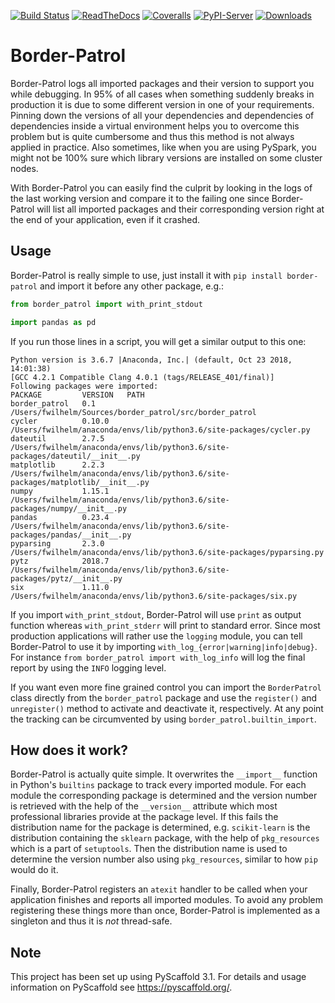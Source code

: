 [![Build Status](https://travis-ci.org/pyscaffold/border-patrol.svg?branch=master)](https://travis-ci.org/pyscaffold/border-patrol)
[![ReadTheDocs](https://readthedocs.org/projects/border-patrol/badge/?version=latest)](https://border-patrol.readthedocs.io/en/latest/?badge=latest)
[![Coveralls](https://img.shields.io/coveralls/github/pyscaffold/border-patrol/master.svg)](https://coveralls.io/r/pyscaffold/border-patrol)
[![PyPI-Server](https://img.shields.io/pypi/v/border-patrol.svg)](https://pypi.org/project/border-patrol/)
[![Downloads](https://pepy.tech/badge/border-patrol/month)](https://pepy.tech/project/border-patrol)

# Border-Patrol

Border-Patrol logs all imported packages and their version to support you while debugging. In 95% of all cases when
something suddenly breaks in production it is due to some different version in one of your requirements. Pinning down the
versions of all your dependencies and dependencies of dependencies inside a virtual environment helps you to overcome
this problem but is quite cumbersome and thus this method is not always applied in practice. Also sometimes, like when
you are using PySpark, you might not be 100% sure which library versions are installed on some cluster nodes.

With Border-Patrol you can easily find the culprit by looking in the logs of the last working version and compare it
to the failing one since Border-Patrol will list all imported packages and their corresponding version right at the
end of your application, even if it crashed.


## Usage

Border-Patrol is really simple to use, just install it with `pip install border-patrol`
and import it before any other package, e.g.:
```python
from border_patrol import with_print_stdout

import pandas as pd
```
If you run those lines in a script, you will get a similar output to this one:
```console
Python version is 3.6.7 |Anaconda, Inc.| (default, Oct 23 2018, 14:01:38)
[GCC 4.2.1 Compatible Clang 4.0.1 (tags/RELEASE_401/final)]
Following packages were imported:
PACKAGE         VERSION   PATH
border_patrol   0.1       /Users/fwilhelm/Sources/border_patrol/src/border_patrol
cycler          0.10.0    /Users/fwilhelm/anaconda/envs/lib/python3.6/site-packages/cycler.py
dateutil        2.7.5     /Users/fwilhelm/anaconda/envs/lib/python3.6/site-packages/dateutil/__init__.py
matplotlib      2.2.3     /Users/fwilhelm/anaconda/envs/lib/python3.6/site-packages/matplotlib/__init__.py
numpy           1.15.1    /Users/fwilhelm/anaconda/envs/lib/python3.6/site-packages/numpy/__init__.py
pandas          0.23.4    /Users/fwilhelm/anaconda/envs/lib/python3.6/site-packages/pandas/__init__.py
pyparsing       2.3.0     /Users/fwilhelm/anaconda/envs/lib/python3.6/site-packages/pyparsing.py
pytz            2018.7    /Users/fwilhelm/anaconda/envs/lib/python3.6/site-packages/pytz/__init__.py
six             1.11.0    /Users/fwilhelm/anaconda/envs/lib/python3.6/site-packages/six.py
```

If you import `with_print_stdout`, Border-Patrol will use `print` as output function whereas `with_print_stderr` will
print to standard error. Since most production applications will rather use the `logging` module, you can tell
Border-Patrol to use it by importing `with_log_{error|warning|info|debug}`.
For instance `from border_patrol import with_log_info` will log the final report by using the `INFO` logging level.

If you want even more fine grained control you can import the `BorderPatrol` class directly from the `border_patrol` package
and use the `register()` and `unregister()` method to activate and deactivate it, respectively. At any point the
tracking can be circumvented by using `border_patrol.builtin_import`.


## How does it work?

Border-Patrol is actually quite simple. It overwrites the `__import__` function in Python's `builtins` package to track
every imported module. For each module the corresponding package is determined and the version number is retrieved with
the help of the `__version__` attribute which most professional libraries provide at the package level. If this fails
the distribution name for the package is determined, e.g. `scikit-learn` is the distribution containing the `sklearn` package,
with the help of `pkg_resources` which is a part of `setuptools`. Then the distribution name is used to determine the
version number also using `pkg_resources`, similar to how `pip` would do it.

Finally, Border-Patrol registers an `atexit` handler to be called when your application finishes and
reports all imported modules. To avoid any problem registering these things more than once, Border-Patrol is implemented
as a singleton and thus it is *not* thread-safe.


## Note

This project has been set up using PyScaffold 3.1. For details and usage information on PyScaffold see https://pyscaffold.org/.
